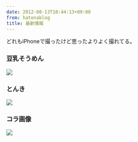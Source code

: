 ```yaml
---
date: 2012-08-13T10:44:13+09:00
from: hatenablog
title: 最新情報
---
```


<p>どれもiPhoneで撮ったけど思ったよりよく撮れてる。</p>

<div class="section">
    <h3>豆乳そうめん</h3>
    <p><img src="http://dl.dropbox.com/u/5978869/image/20120813_104124.png"></p>

</div>
<div class="section">
    <h3>とんき</h3>
    <p><img src="http://dl.dropbox.com/u/5978869/image/20120813_104209.png"></p>

</div>
<div class="section">
    <h3>コラ画像</h3>
    <p><img src="http://dl.dropbox.com/u/5978869/image/20120813_104239.png"></p>

</div>
